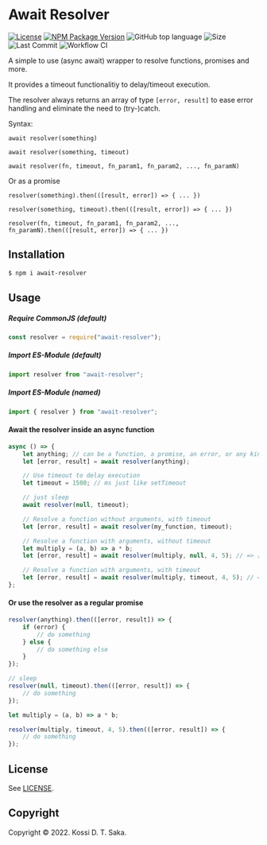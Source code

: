 # Await Resolver

[![License][license-image]][license-url] [![NPM Package Version][npm-image-version]][npm-url] ![GitHub top language][language-image] ![Size][size-image] ![Last Commit][commit-image] ![Workflow CI][workflow-image]

A simple to use (async await) wrapper to resolve functions, promises and more.

It provides a timeout functionalitiy to delay/timeout execution.

The resolver always returns an array of type `[error, result]` to ease error handling and eliminate the need to (try-)catch.

Syntax:

`await resolver(something)`

`await resolver(something, timeout)`

`await resolver(fn, timeout, fn_param1, fn_param2, ..., fn_paramN)`

Or as a promise

`resolver(something).then(([result, error]) => { ... })`

`resolver(something, timeout).then(([result, error]) => { ... })`

`resolver(fn, timeout, fn_param1, fn_param2, ..., fn_paramN).then(([result, error]) => { ... })`

## Installation

```bash
$ npm i await-resolver
```

## Usage

##### Require CommonJS (default)

```js
const resolver = require("await-resolver");
```

##### Import ES-Module (default)

```js
import resolver from "await-resolver";
```

##### Import ES-Module (named)

```js
import { resolver } from "await-resolver";
```

#### Await the resolver inside an async function

```js
async () => {
    let anything; // can be a function, a promise, an error, or any kind of value
    let [error, result] = await resolver(anything);

    // Use timeout to delay execution
    let timeout = 1500; // ms just like setTimeout

    // just sleep
    await resolver(null, timeout);

    // Resolve a function without arguments, with timeout
    let [error, result] = await resolver(my_function, timeout);

    // Resolve a function with arguments, without timeout
    let multiply = (a, b) => a * b;
    let [error, result] = await resolver(multiply, null, 4, 5); // => [null, 20]

    // Resolve a function with arguments, with timeout
    let [error, result] = await resolver(multiply, timeout, 4, 5); // => [null, 20] after timeout
};
```

#### Or use the resolver as a regular promise

```js
resolver(anything).then(([error, result]) => {
    if (error) {
        // do something
    } else {
        // do something else
    }
});

// sleep
resolver(null, timeout).then(([error, result]) => {
    // do something
});

let multiply = (a, b) => a * b;

resolver(multiply, timeout, 4, 5).then(([error, result]) => {
    // do something
});
```

## License

See [LICENSE][license-url].

## Copyright

Copyright &copy; 2022. Kossi D. T. Saka.

[npm-image-version]: https://img.shields.io/npm/v/await-resolver.svg
[npm-image-downloads]: https://img.shields.io/npm/dm/await-resolver.svg?color=purple
[npm-url]: https://npmjs.org/package/await-resolver
[license-image]: https://img.shields.io/github/license/kossidts/await-resolver
[license-url]: https://github.com/kossidts/await-resolver/blob/master/LICENSE
[language-image]: https://img.shields.io/github/languages/top/kossidts/await-resolver?color=yellow
[size-image]: https://img.shields.io/github/repo-size/kossidts/await-resolver?color=light
[commit-image]: https://img.shields.io/github/last-commit/kossidts/await-resolver
[actions-url]: https://github.com/kossidts/await-resolver/actions
[workflow-image]: https://github.com/kossidts/await-resolver/actions/workflows/node.js.yml/badge.svg
[workflow-image-2]: https://github.com/kossidts/await-resolver/workflows/Node.js%20CI/badge.svg
